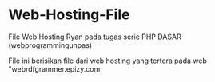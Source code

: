 # Web-Hosting-File
File Web Hosting Ryan pada tugas  serie PHP DASAR (webprogrammingunpas) 


File ini berisikan file dari web hosting yang tertera pada web "webrdfgrammer.epizy.com
